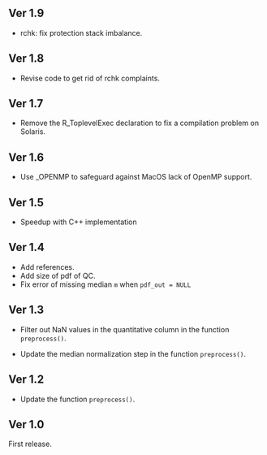 ## Ver 1.9

- rchk: fix protection stack imbalance.

## Ver 1.8

- Revise code to get rid of rchk complaints.

## Ver 1.7

- Remove the R_ToplevelExec declaration to fix a compilation problem on Solaris.

## Ver 1.6

- Use _OPENMP to safeguard against MacOS lack of OpenMP support.

## Ver 1.5

- Speedup with C++ implementation

## Ver 1.4

- Add references.
- Add size of pdf of QC.
- Fix error of missing median `m` when `pdf_out = NULL`

## Ver 1.3

- Filter out NaN values in the quantitative column in the function `preprocess()`.

- Update the median normalization step in the function `preprocess()`.

## Ver 1.2

- Update the function `preprocess()`.

## Ver 1.0

First release.
